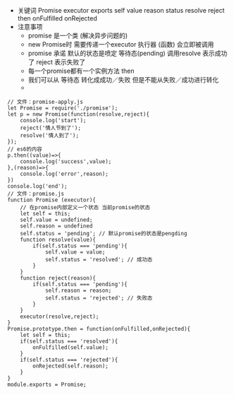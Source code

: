- 关键词 Promise executor exports self value reason status resolve reject then onFulfilled onRejected
- 注意事项
  - promise 是一个类 (解决异步问题的)
  - new Promise时 需要传递一个executor 执行器 (函数) 会立即被调用
  - promise 承诺  默认的状态是喷定 等待态(pending) 调用resolve 表示成功了 reject 表示失败了 
  - 每一个promise都有一个实例方法 then
  - 我们可以从 等待态 转化成成功／失败 但是不能从失败／成功进行转化
  - 
```
// 文件：promise-apply.js
let Promise = require('./promise');
let p = new Promise(function(resolve,reject){
    console.log('start');
    reject('情人节到了');
    resolve('情人到了');
});
// es6的内容
p.then((value)=>{
    console.log('success',value);
},(reason)=>{
    console.log('error',reason);
})
console.log('end');
// 文件：promise.js
function Promise (executor){
    // 在promise内部定义一个状态 当前promise的状态
    let self = this;
    self.value = undefined;
    self.reason = undefined
    self.status = 'pending'; // 默认promise的状态是pengding
    function resolve(value){
        if(self.status === 'pending'){
            self.value = value;
            self.status = 'resolved'; // 成功态
        }
    }
    function reject(reason){
        if(self.status === 'pending'){
            self.reason = reason;
            self.status = 'rejected'; // 失败态
        }
    }
    executor(resolve,reject);
}
Promise.prototype.then = function(onFulfilled,onRejected){
    let self = this;
    if(self.status === 'resolved'){
        onFulfilled(self.value);
    }
    if(self.status === 'rejected'){
        onRejected(self.reason);
    }
}
module.exports = Promise;
```
